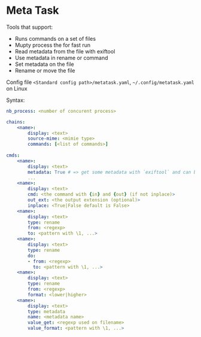 # Meta Task

Tools that support:
- Runs commands on a set of files
- Mupty process the for fast run
- Read metadata from the file with exiftool
- Use metadata in rename or command
- Set metadata on the file
- Rename or move the file

Config file `<Standard config path>/metatask.yaml`, `~/.config/metatask.yaml` on Linux

Syntax:
```yaml
nb_process: <number of concurent process>

chains:
    <name>:
        display: <text>
        source-mime: <mimie type>
        commands: [<list of commands>]
        
cmds:
    <name>:
        display: <text>
        metadata: True # => get some metadata with `exiftool` and can be used with python format syntax
        ...
    <name>:
        display: <text>
        cmd: <the command with {in} and {out} (if not inplace)>
        out_ext: <the output extension (optional)>
        inplace: <True|False default is False>
    <name>:
        display: <text>
        type: rename
        from: <regexp>
        to: <pattern with \1, ...>
    <name>:
        display: <text>
        type: rename
        do:
        - from: <regexp>
          to: <pattern with \1, ...>
    <name>:
        display: <text>
        type: rename
        from: <regexp>
        format: <lower|higher>
    <name>:
        display: <text>
        type: metadata
        name: <metadata name>
        value_get: <regexp used on filename>
        value_format: <pattern with \1, ...>
```
